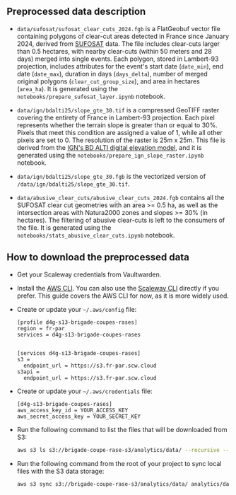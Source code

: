 ## Preprocessed data description

- `data/sufosat/sufosat_clear_cuts_2024.fgb` is a FlatGeobuf vector file containing polygons of clear-cut areas detected in France since January 2024, derived from [SUFOSAT](https://ee-sufosatclearcuts.projects.earthengine.app/view/sufosat-clearcuts-fr) data. The file includes clear-cuts larger than 0.5 hectares, with nearby clear-cuts (within 50 meters and 28 days) merged into single events. Each polygon, stored in Lambert-93 projection, includes attributes for the event's start date (`date_min`), end date (`date_max`), duration in days (`days_delta`), number of merged original polygons (`clear_cut_group_size`), and area in hectares (`area_ha`). It is generated using the `notebooks/prepare_sufosat_layer.ipynb` notebook.

- `data/ign/bdalti25/slope_gte_30.tif` is a compressed GeoTIFF raster covering the entirety of France in Lambert-93 projection. Each pixel represents whether the terrain slope is greater than or equal to 30%. Pixels that meet this condition are assigned a value of 1, while all other pixels are set to 0. The resolution of the raster is 25m x 25m. This file is derived from the [IGN's BD ALTI digital elevation model](https://geoservices.ign.fr/bdalti), and it is generated using the `notebooks/prepare_ign_slope_raster.ipynb` notebook.

- `data/ign/bdalti25/slope_gte_30.fgb` is the vectorized version of `/data/ign/bdalti25/slope_gte_30.tif`.

- `data/abusive_clear_cuts/abusive_clear_cuts_2024.fgb` contains all the SUFOSAT clear cut geometries with an area >= 0.5 ha, as well as the intersection areas with Natura2000 zones and slopes >= 30% (in hectares). The filtering of abusive clear-cuts is left to the consumers of the file. It is generated using the `notebooks/stats_abusive_clear_cuts.ipynb` notebook.

## How to download the preprocessed data

- Get your Scaleway credentials from Vaultwarden.

- Install the [AWS CLI](https://docs.aws.amazon.com/cli/latest/userguide/getting-started-install.html#getting-started-install-instructions).
  You can also use the [Scaleway CLI](https://www.scaleway.com/en/cli/) directly if you prefer.
  This guide covers the AWS CLI for now, as it is more widely used.

- Create or update your `~/.aws/config` file:

  ```
  [profile d4g-s13-brigade-coupes-rases]
  region = fr-par
  services = d4g-s13-brigade-coupes-rases


  [services d4g-s13-brigade-coupes-rases]
  s3 =
    endpoint_url = https://s3.fr-par.scw.cloud
  s3api =
    endpoint_url = https://s3.fr-par.scw.cloud
  ```

- Create or update your `~/.aws/credentials` file:

  ```
  [d4g-s13-brigade-coupes-rases]
  aws_access_key_id = YOUR_ACCESS_KEY
  aws_secret_access_key = YOUR_SECRET_KEY
  ```

- Run the following command to list the files that will be downloaded from S3:

  ```bash
  aws s3 ls s3://brigade-coupe-rase-s3/analytics/data/ --recursive --profile d4g-s13-brigade-coupes-rases
  ```

- Run the following command from the root of your project to sync local files with the S3 data storage:

  ```bash
  aws s3 sync s3://brigade-coupe-rase-s3/analytics/data/ analytics/data/ --exact-timestamps --profile d4g-s13-brigade-coupes-rases
  ```

